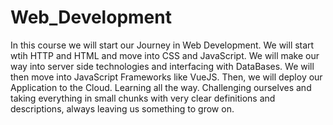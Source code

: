 # Web_Development

In this course we will start our Journey in Web Development.  We will start wtih HTTP and HTML and move into CSS and JavaScript.  We will make our way into server side technologies and interfacing with DataBases. We will then move into JavaScript Frameworks like VueJS. Then, we will deploy our Application to the Cloud. Learning all the way. Challenging ourselves and taking everything in small chunks with very clear definitions and descriptions, always leaving us something to grow on.
